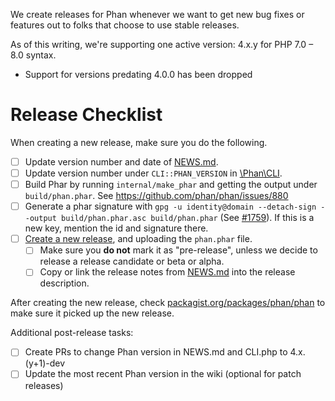 We create releases for Phan whenever we want to get new bug fixes or features out to folks that choose to use stable releases.

As of this writing, we're supporting one active version: 4.x.y for PHP 7.0 – 8.0 syntax.

- Support for versions predating 4.0.0 has been dropped

# Release Checklist

When creating a new release, make sure you do the following.

- [ ] Update version number and date of [NEWS.md](https://github.com/phan/phan/blob/v4/NEWS.md).
- [ ] Update version number under `CLI::PHAN_VERSION` in [\Phan\CLI](https://github.com/phan/phan/blob/v4/src/Phan/CLI.php#L59).
- [ ] Build Phar by running `internal/make_phar` and getting the output under `build/phan.phar`. See https://github.com/phan/phan/issues/880
- [ ] Generate a phar signature with `gpg -u identity@domain --detach-sign --output build/phan.phar.asc build/phan.phar` (See [#1759](https://github.com/phan/phan/issues/1759)). If this is a new key, mention the id and signature there.
- [ ] [Create a new release](https://github.com/phan/phan/releases), and uploading the `phan.phar` file.
  - [ ] Make sure you **do not** mark it as "pre-release", unless we decide to release a release candidate or beta or alpha.
  - [ ] Copy or link the release notes from [NEWS.md](https://github.com/phan/phan/blob/v4/NEWS.md) into the release description.

After creating the new release, check [packagist.org/packages/phan/phan](https://packagist.org/packages/phan/phan) to make sure it picked up the new release.

Additional post-release tasks:

- [ ] Create PRs to change Phan version in NEWS.md and CLI.php to 4.x.(y+1)-dev
- [ ] Update the most recent Phan version in the wiki (optional for patch releases)
